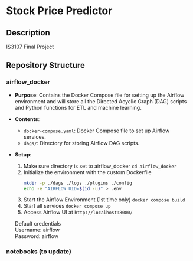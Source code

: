 
# Stock Price Predictor

## Description

IS3107 Final Project

## Repository Structure

### airflow_docker

- **Purpose**: Contains the Docker Compose file for setting up the Airflow environment and will store all the Directed Acyclic Graph (DAG) scripts and Python functions for ETL and machine learning.
- **Contents**:
  - `docker-compose.yaml`: Docker Compose file to set up Airflow services.
  - `dags/`: Directory for storing Airflow DAG scripts.
- **Setup**:
    1. Make sure directory is set to airflow_docker
        ```cd airflow_docker```
    2. Initialize the environment with the custom Dockerfile
        ```bash
        mkdir -p ./dags ./logs ./plugins ./config
        echo -e "AIRFLOW_UID=$(id -u)" > .env
        ```
    3. Start the Airflow Environment (1st time only)
        ```docker compose build```
    4. Start all services
        ```docker compose up```
    5. Access Airflow UI at `http://localhost:8080/`

    Default credentials   
    Username: airflow  
    Password: airflow  

### notebooks (to update)
